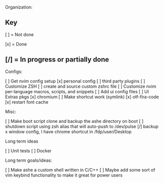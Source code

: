 Organization:

Key
----
[ ] = Not done

[x] = Done

[/] = In progress or partially done
----

Configs:

[ ] Get nvim config setup
    [x] personal config
    [ ] third party plugins
[ ] Customize ZSH
    [ ] create and source custom zshrc file
[ ] Customize nvim per-language macros, scripts, and snippets
[ ] Add ui config files
[ ] UI Extras pkgs 
	[x] chromium
		[ ] Make shortcut work (symlink)
    [x] otf-fira-code
		[x] restart font cache

Misc:

[ ] Make boot script clone and backup the ashe directory on boot
[ ] shutdown script using zsh alias that will auto-push to /dev/pulse
[/] backup x window config, I have chrome shortcut in /fdp/user/Desktop

Long term ideas

[ ] Unit tests
[ ] Docker

Long term goals/ideas:

[ ] Make ashe a custom shell written in C/C++
[ ] Maybe add some sort of vim keybind functionality to make it great for power users
